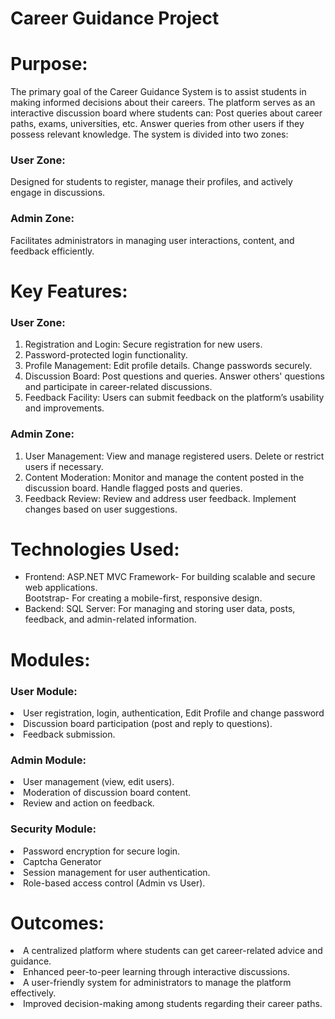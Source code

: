 # Career Guidance Project
<h1> Purpose:</h1>
The primary goal of the Career Guidance System is to assist students in making informed decisions about their careers. The platform serves as an interactive discussion board where students can:
Post queries about career paths, exams, universities, etc.
Answer queries from other users if they possess relevant knowledge.
The system is divided into two zones:

<h3>User Zone:</h3> 
Designed for students to register, manage their profiles, and actively engage in discussions.
<h3>Admin Zone: </h3>
Facilitates administrators in managing user interactions, content, and feedback efficiently.

<h1>Key Features:</h1>
<h3>User Zone:</h3>
<ol>
<li> Registration and Login:
Secure registration for new users.</li>
<li>Password-protected login functionality.</li>
<li>Profile Management:
Edit profile details.
Change passwords securely.</li>
<li>Discussion Board:
Post questions and queries.
Answer others' questions and participate in career-related discussions.</li>
<li>Feedback Facility:
Users can submit feedback on the platform’s usability and improvements.</li>
</ol>
<h3>Admin Zone:</h3>
<ol>
<li>User Management:
View and manage registered users.
Delete or restrict users if necessary.</li>
<li>Content Moderation:
Monitor and manage the content posted in the discussion board.
Handle flagged posts and queries.</li>
<li>Feedback Review:
Review and address user feedback.
Implement changes based on user suggestions.</li>
</ol>
<h1>Technologies Used:</h1>
<ul><li>Frontend:
ASP.NET MVC Framework- For building scalable and secure web applications.<br>
Bootstrap- For creating a mobile-first, responsive design.</li>
<li>Backend:
SQL Server: For managing and storing user data, posts, feedback, and admin-related information.</li>
</ul>
<h1>Modules:</h1>
<h3>User Module:</h3>
<ls>
<li>User registration, login, authentication, Edit Profile and change password</li>
<li>Discussion board participation (post and reply to questions).</li>
<li>Feedback submission.</li></ls>

<h3>Admin Module:</h3>
<ls>
<li>User management (view, edit users).</li>
<li>Moderation of discussion board content.</li>
<li>Review and action on feedback.</li></ls>

<h3>Security Module:</h3>
<ls>
<li>Password encryption for secure login.</li>
<li>Captcha Generator</li>
<li>Session management for user authentication.</li>
<li>Role-based access control (Admin vs User).</li></ls>

<h1>Outcomes:</h1>
<ls>
<li>A centralized platform where students can get career-related advice and guidance.</li>
<li>Enhanced peer-to-peer learning through interactive discussions.</li>
<li>A user-friendly system for administrators to manage the platform effectively.</li>
<li>Improved decision-making among students regarding their career paths.</li>
</ls>
